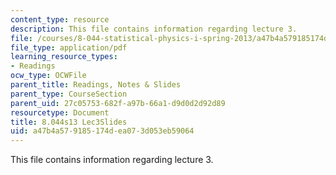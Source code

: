 ```yaml
---
content_type: resource
description: This file contains information regarding lecture 3.
file: /courses/8-044-statistical-physics-i-spring-2013/a47b4a579185174dea073d053eb59064_MIT8_044S13_L3.pdf
file_type: application/pdf
learning_resource_types:
- Readings
ocw_type: OCWFile
parent_title: Readings, Notes & Slides
parent_type: CourseSection
parent_uid: 27c05753-682f-a97b-66a1-d9d0d2d92d89
resourcetype: Document
title: 8.044s13 Lec3Slides
uid: a47b4a57-9185-174d-ea07-3d053eb59064
---
```

This file contains information regarding lecture 3.

